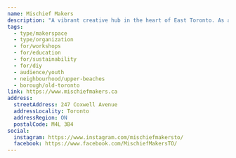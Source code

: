 ```yaml
---
name: Mischief Makers
description: "A vibrant creative hub in the heart of East Toronto. As a sanctuary for the curious and creative, Mischief Makers is dedicated to reimagining the way we think about sustainability and design through the art of upcycling. The makerspace offers programs for kids and adults with an emphasis on sustainable making, including after-school clubs, summer camps, workshops, and event space."
tags:
  - type/makerspace
  - type/organization
  - for/workshops
  - for/education
  - for/sustainability
  - for/diy
  - audience/youth
  - neighbourhood/upper-beaches
  - borough/old-toronto
link: https://www.mischiefmakers.ca
address:
  streetAddress: 247 Coxwell Avenue
  addressLocality: Toronto
  addressRegion: ON
  postalCode: M4L 3B4
social:
  instagram: https://www.instagram.com/mischiefmakersto/
  facebook: https://www.facebook.com/MischiefMakersTO/
---
```

